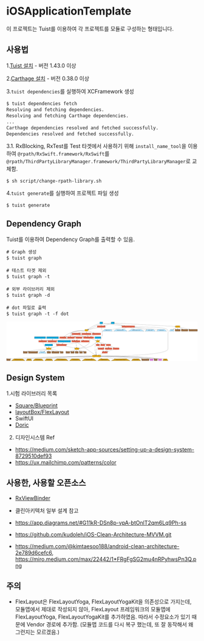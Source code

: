 # iOSApplicationTemplate

이 프로젝트는 Tuist를 이용하여 각 프로젝트를 모듈로 구성하는 형태입니다.

## 사용법

1.[Tuist 설치](https://github.com/tuist/tuist) - 버전 1.43.0 이상

2.[Carthage 설치](https://github.com/Carthage/Carthage) - 버전 0.38.0 이상  

3.`tuist dependencies`를 실행하여 XCFramework 생성

```
$ tuist dependencies fetch
Resolving and fetching dependencies.
Resolving and fetching Carthage dependencies.
...
Carthage dependencies resolved and fetched successfully.
Dependencies resolved and fetched successfully.
```

3.1. RxBlocking, RxTest를 Test 타겟에서 사용하기 위해 `install_name_tool`을 이용하여 `@rpath/RxSwift.framework/RxSwift`를 `@rpath/ThirdPartyLibraryManager.framework/ThirdPartyLibraryManager`로 교체함.

```
$ sh script/change-rpath-library.sh
```

4.`tuist generate`를 실행하여 프로젝트 파일 생성
```
$ tuist generate
```

## Dependency Graph

Tuist를 이용하여 Dependency Graph를 출력할 수 있음.

```
# Graph 생성
$ tuist graph

# 테스트 타겟 제외
$ tuist graph -t

# 외부 라이브러리 제외
$ tuist graph -d

# dot 파일로 출력
$ tuist graph -t -f dot
```

![graph](./graph.png)

## Design System

1.시험 라이브러리 목록
- [Square/Blueprint](https://github.com/square/Blueprint)
- [layoutBox/FlexLayout](https://github.com/layoutBox/FlexLayout)
- SwiftUI
- [Doric](https://github.com/jayeshk/Doric)

2. 디자인시스템 Ref
- https://medium.com/sketch-app-sources/setting-up-a-design-system-8729510def93
- https://ux.mailchimp.com/patterns/color

## 사용한, 사용할 오픈소스
* [RxViewBinder](https://github.com/magi82/RxViewBinder)

* 클린아키텍처 일부 설계 참고
* https://app.diagrams.net/#G11kR-DSn8p-vpA-btOnlT2qm6Lq9Ph-ss
* https://github.com/kudoleh/iOS-Clean-Architecture-MVVM.git
* https://medium.com/@kimtaesoo188/android-clean-architecture-2e789d6cefc6, https://miro.medium.com/max/22442/1*FRgFgSG2mu4nRPyhwsPn3Q.png

## 주의

* FlexLayout은 FlexLayoutYoga, FlexLayoutYogaKit을 의존성으로 가지는데, 모듈맵에서 제대로 작성되지 않아, FlexLayout 프레임워크의 모듈맵에 FlexLayoutYoga, FlexLayoutYogaKit를 추가하였음. 따라서 수정요소가 있기 때문에 Vendor 경로에 추가함. (모듈맵 코드를 다시 복구 했는데, 또 잘 동작해서 왜 그런지는 모르겠음.)